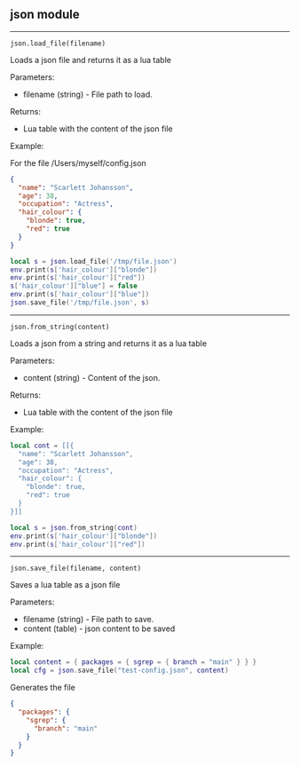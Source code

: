 ## json module

---

`json.load_file(filename)`

Loads a json file and returns it as a lua table

Parameters:

* filename (string) - File path to load.

Returns:

* Lua table with the content of the json file

Example:

For the file /Users/myself/config.json

```json
{
  "name": "Scarlett Johansson",
  "age": 38,
  "occupation": "Actress",
  "hair_colour": {
    "blonde": true,
    "red": true
  }
}
```

```lua
local s = json.load_file('/tmp/file.json')
env.print(s['hair_colour']["blonde"])
env.print(s['hair_colour']["red"])
s['hair_colour']["blue"] = false
env.print(s['hair_colour']["blue"])
json.save_file('/tmp/file.json', s)
```

---

`json.from_string(content)`

Loads a json from a string and returns it as a lua table

Parameters:

* content (string) - Content of the json.

Returns:

* Lua table with the content of the json file

Example:

```lua
local cont = [[{
  "name": "Scarlett Johansson",
  "age": 38,
  "occupation": "Actress",
  "hair_colour": {
    "blonde": true,
    "red": true
  }
}]]

local s = json.from_string(cont)
env.print(s['hair_colour']["blonde"])
env.print(s['hair_colour']["red"])
```

---
`json.save_file(filename, content)`

Saves a lua table as a json file

Parameters:

* filename (string) - File path to save.
* content (table) - json content to be saved

Example:

```lua
local content = { packages = { sgrep = { branch = "main" } } }
local cfg = json.save_file("test-config.json", content)
```

Generates the file

```json
{
  "packages": {
    "sgrep": {
      "branch": "main"
    }
  }
}
```
